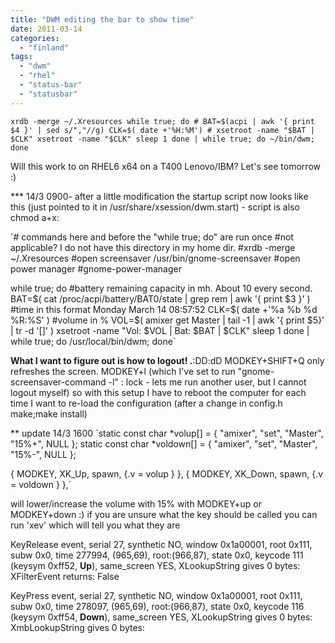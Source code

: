 ```yaml
---
title: "DWM editing the bar to show time"
date: 2011-03-14
categories: 
  - "finland"
tags: 
  - "dwm"
  - "rhel"
  - "status-bar"
  - "statusbar"
---
```


`xrdb -merge ~/.Xresources while true; do # BAT=$(acpi | awk '{ print $4 }' | sed s/","//g) CLK=$( date +'%H:%M') # xsetroot -name "$BAT | $CLK" xsetroot -name "$CLK" sleep 1 done | while true; do ~/bin/dwm; done`

Will this work to on RHEL6 x64 on a T400 Lenovo/IBM? Let's see tomorrow :)

\*\*\* 14/3 0900- after a little modification the startup script now looks like this (just pointed to it in /usr/share/xsession/dwm.start) - script is also chmod a+x:

`# commands here and before the "while true; do" are run once #not applicable? I do not have this directory in my home dir. #xrdb -merge ~/.Xresources #open screensaver /usr/bin/gnome-screensaver #open power manager #gnome-power-manager

while true; do #battery remaining capacity in mh. About 10 every second. BAT=$( cat /proc/acpi/battery/BAT0/state | grep rem | awk '{ print $3 }' ) #time in this format Monday March 14 08:57:52 CLK=$( date +'%a %b %d %R:%S' ) #volume in % VOL=$( amixer get Master | tail -1 | awk '{ print $5}' | tr -d '[]' ) xsetroot -name "Vol: $VOL | Bat: $BAT | $CLK" sleep 1 done | while true; do /usr/local/bin/dwm; done`

**What I want to figure out is how to logout! .**:DD:dD MODKEY+SHIFT+Q only refreshes the screen. MODKEY+l (which I've set to run "gnome-screensaver-command -l" : lock - lets me run another user, but I cannot logout myself) so with this setup I have to reboot the computer for each time I want to re-load the configuration (after a change in config.h make;make install)

\*\* update 14/3 1600 `static const char *volup[] = { "amixer", "set", "Master", "15%+", NULL }; static const char *voldown[] = { "amixer", "set", "Master", "15%-", NULL };

{ MODKEY, XK_Up, spawn, {.v = volup } }, { MODKEY, XK_Down, spawn, {.v = voldown } },`

will lower/increase the volume with 15% with MODKEY+up or MODKEY+down :) if you are unsure what the key should be called you can run 'xev' which will tell you what they are

KeyRelease event, serial 27, synthetic NO, window 0x1a00001, root 0x111, subw 0x0, time 277994, (965,69), root:(966,87), state 0x0, keycode 111 (keysym 0xff52, **Up**), same\_screen YES, XLookupString gives 0 bytes: XFilterEvent returns: False

KeyPress event, serial 27, synthetic NO, window 0x1a00001, root 0x111, subw 0x0, time 278097, (965,69), root:(966,87), state 0x0, keycode 116 (keysym 0xff54, **Down**), same\_screen YES, XLookupString gives 0 bytes: XmbLookupString gives 0 bytes:
